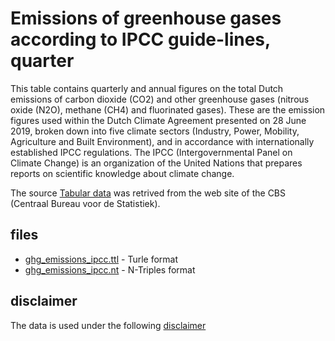 # Emissions of greenhouse gases according to IPCC guide-lines, quarter

This table contains quarterly and annual figures on the total Dutch emissions of carbon dioxide (CO2) and other greenhouse gases (nitrous oxide (N2O), methane (CH4) and fluorinated gases). These are the emission figures used within the Dutch Climate Agreement presented on 28 June 2019, broken down into five climate sectors (Industry, Power, Mobility, Agriculture and Built Environment), and in accordance with internationally established IPCC regulations. The IPCC (Intergovernmental Panel on Climate Change) is an organization of the United Nations that prepares reports on scientific knowledge about climate change.


The source [Tabular data](https://opendata.cbs.nl/statline/#/CBS/en/dataset/84979ENG/table?dl=54D38) was retrived from the web site of the CBS (Centraal Bureau voor de Statistiek).


## files

* [ghg_emissions_ipcc.ttl](https://github.com/KnowSyms/ghg-emissions-ipcc/blob/4512501c793dd8fa2d469a49b21da0091ca38f68/ghg_emissions_ipcc.ttl) - Turle format
* [ghg_emissions_ipcc.nt](https://github.com/KnowSyms/ghg-emissions-ipcc/blob/4512501c793dd8fa2d469a49b21da0091ca38f68/ghg_emissions_ipcc.nt) - N-Triples format


## disclaimer

The data is used under the following [disclaimer](https://www.cbs.nl/-/media/statline/documenten/disclaimer-open-data-v-2.pdf)
